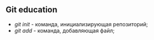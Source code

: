 ## Git education

* *git init* - команда, инициализирующая репозиторий;
* *git add* - команда, добавляющая файл;